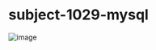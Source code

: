 # subject-1029-mysql

![image](https://user-images.githubusercontent.com/1501327/139366894-d6ec931e-98ff-44a8-b334-e9712a2be287.png)
